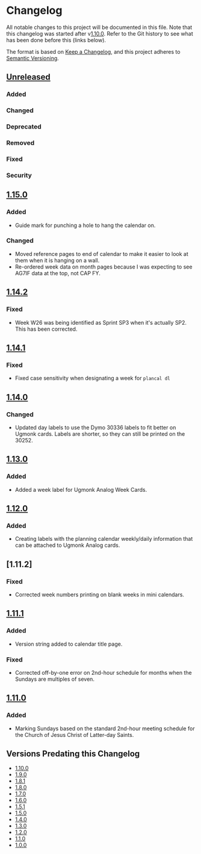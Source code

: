 # Changelog

All notable changes to this project will be documented in this file. Note that this changelog was started after 
v[1.10.0]. Refer to the Git history to see what has been done before this (links below).

The format is based on [Keep a Changelog](https://keepachangelog.com/en/1.1.0/),
and this project adheres to [Semantic Versioning](https://semver.org/spec/v2.0.0.html).

## [Unreleased]

### Added

### Changed

### Deprecated

### Removed

### Fixed

### Security

## [1.15.0]

### Added
- Guide mark for punching a hole to hang the calendar on.

### Changed
- Moved reference pages to end of calendar to make it easier to look at them when it is hanging on a wall.
- Re-ordered week data on month pages because I was expecting to see AG7IF data at the top, not CAP FY.

## [1.14.2]

### Fixed
- Week W26 was being identified as Sprint SP3 when it's actually SP2. This has been corrected.

## [1.14.1]

### Fixed
- Fixed case sensitivity when designating a week for `plancal dl`

## [1.14.0]

### Changed
- Updated day labels to use the Dymo 30336 labels to fit better on Ugmonk cards. Labels are shorter, so they can still
  be printed on the 30252.

## [1.13.0]

### Added
- Added a week label for Ugmonk Analog Week Cards.

## [1.12.0]

### Added
- Creating labels with the planning calendar weekly/daily information that can be attached to Ugmonk Analog cards.

## [1.11.2]

### Fixed
- Corrected week numbers printing on blank weeks in mini calendars.

## [1.11.1]

### Added
- Version string added to calendar title page.

### Fixed
- Corrected off-by-one error on 2nd-hour schedule for months when the Sundays are multiples of seven.

## [1.11.0]

### Added
- Marking Sundays based on the standard 2nd-hour meeting schedule for the Church of Jesus Christ of Latter-day Saints.

## Versions Predating this Changelog
- [1.10.0]
- [1.9.0]
- [1.8.1]
- [1.8.0]
- [1.7.0]
- [1.6.0]
- [1.5.1]
- [1.5.0]
- [1.4.0]
- [1.3.0]
- [1.2.0]
- [1.1.0]
- [1.0.0]

[unreleased]: https://github.com/DerHabicht/planning-tools/compare/plancal-v1.15.0...HEAD
[1.15.0]: https://github.com/DerHabicht/planning-tools/compare/plancal-v1.14.2...plancal-v1.15.0
[1.14.2]: https://github.com/DerHabicht/planning-tools/compare/plancal-v1.14.1...plancal-v1.14.2
[1.14.1]: https://github.com/DerHabicht/planning-tools/compare/plancal-v1.14.0...plancal-v1.14.1
[1.14.0]: https://github.com/DerHabicht/planning-tools/compare/plancal-v1.13.0...plancal-v1.14.0
[1.13.0]: https://github.com/DerHabicht/planning-tools/compare/plancal-v1.12.0...plancal-v1.13.0
[1.12.0]: https://github.com/DerHabicht/planning-tools/compare/plancal-v1.11.1...plancal-v1.12.0
[1.11.1]: https://github.com/DerHabicht/planning-tools/compare/plancal-v1.11.0...plancal-v1.11.1
[1.11.0]: https://github.com/DerHabicht/planning-tools/compare/plancal-v1.10.0...plancal-v1.11.0
[1.10.0]: https://github.com/DerHabicht/planning-tools/compare/plancal-v1.9.0...plancal-v1.10.0
[1.9.0]: https://github.com/DerHabicht/planning-tools/compare/plancal-v1.8.1...plancal-v1.9.0
[1.8.1]: https://github.com/DerHabicht/planning-tools/compare/plancal-v1.8.0...plancal-v1.8.1
[1.8.0]: https://github.com/DerHabicht/planning-tools/compare/plancal-v1.7.0...plancal-v1.8.0
[1.7.0]: https://github.com/DerHabicht/planning-tools/compare/plancal-v1.6.0...plancal-v1.7.0
[1.6.0]: https://github.com/DerHabicht/planning-tools/compare/plancal-v1.5.1...plancal-v1.6.0
[1.5.1]: https://github.com/DerHabicht/planning-tools/compare/plancal-v1.5.0...plancal-v1.5.1
[1.5.0]: https://github.com/DerHabicht/planning-tools/compare/plancal-v1.4.0...plancal-v1.5.0
[1.4.0]: https://github.com/DerHabicht/planning-tools/compare/plancal-v1.3.0...plancal-v1.4.0
[1.3.0]: https://github.com/DerHabicht/planning-tools/compare/plancal-v1.2.0...plancal-v1.3.0
[1.2.0]: https://github.com/DerHabicht/planning-tools/compare/plancal-v1.1.0...plancal-v1.2.0
[1.1.0]: https://github.com/DerHabicht/planning-tools/compare/plancal-v1.0.0...plancal-v1.1.0
[1.0.0]: https://github.com/DerHabicht/planning-tools/releases/tag/plancal-v1.0.0
